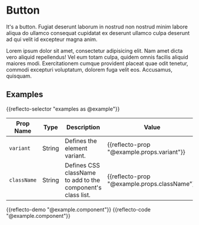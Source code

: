 # Button

It's a button.  Fugiat deserunt laborum in nostrud non nostrud minim labore aliqua do ullamco consequat cupidatat ex deserunt ullamco culpa deserunt ad qui velit id excepteur magna anim.

Lorem ipsum dolor sit amet, consectetur adipisicing elit. Nam amet dicta vero aliquid repellendus! Vel eum totam culpa, quidem omnis facilis aliquid maiores modi. Exercitationem cumque provident placeat quae odit tenetur, commodi excepturi voluptatum, dolorem fuga velit eos. Accusamus, quisquam.


## Examples

{{reflecto-selector "examples as @example"}}

Prop Name | Type | Description | Value
--- | --- | --- | ---
`variant` | String | Defines the element variant. | {{reflecto-prop "@example.props.variant"}}
`className` | String | Defines CSS className to add to the component's class list. | {{reflecto-prop "@example.props.className"}}

{{reflecto-demo "@example.component"}}
{{reflecto-code "@example.component"}}
